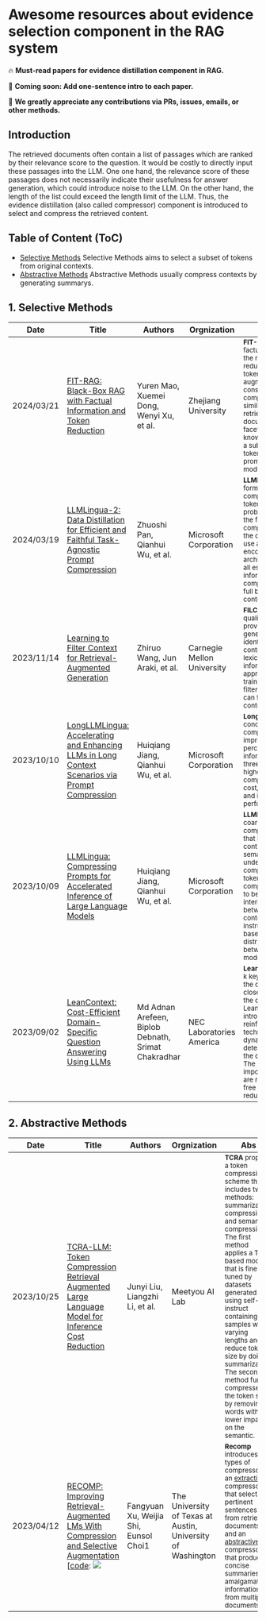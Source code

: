 # Awesome resources about evidence selection component in the RAG system

🔥 **Must-read papers for evidence distillation component in RAG.**

🏃 **Coming soon: Add one-sentence intro to each paper.**

🌟 **We greatly appreciate any contributions via PRs, issues, emails, or other methods.**


## Introduction

The retrieved documents often contain a list of passages which are ranked by their relevance score to the question. It would be costly to directly input these passages into the LLM. One one hand, the relevance score of these passages does not necessarily indicate their usefulness for answer generation, which could introduce noise to the LLM. On the other hand, the length of the list could exceed the length limit of the LLM. Thus, the evidence distillation (also called compressor) component is introduced to select and compress the retrieved content.



## Table of Content (ToC)


- [Selective Methods](#selection) 
Selective Methods aims to select a subset of tokens from original contexts. 
- [Abstractive Methods](#abstractive) 
Abstractive Methods usually compress contexts by generating summarys.


## 1. Selective Methods <a id="methods"></a>
| Date       | Title                                                                                                           | Authors                                  | Orgnization                                                                                                   | Abs                                                                                             |
|------------|-----------------------------------------------------------------------------------------------------------------|------------------------------------------|---------------------------------------------------------------------------------------------------------|--------------------------------------------------------------------------------------------------|
|2024/03/21| [FIT-RAG: Black-Box RAG with Factual Information and Token Reduction](https://arxiv.org/pdf/2403.14374) |Yuren Mao, Xuemei Dong, Wenyi Xu, et al. |Zhejiang University |<small>**FIT-RAG** utilizes the factual information in the retrieval and reduces the number of tokens for augmentation. It consists of five components: a similarity-based retriever, a bi-label document scorer, a bi-faceted self-knowledge recognizer, a sub-document-level token reducer and a prompt construction module.</small>|
|2024/03/19| [LLMLingua-2: Data Distillation for Efficient and Faithful Task-Agnostic Prompt Compression](https://arxiv.org/abs/2403.12968) |Zhuoshi Pan, Qianhui Wu, et al. |Microsoft Corporation |<small>**LLMLingua-2** formulate prompt compression as a token classification problem to guarantee the faithfulness of the compressed prompt to the original one, and use a Transformer encoder as the base architecture to capture all essential information for prompt compression from the full bidirectional context.  </small>|
|2023/11/14| [Learning to Filter Context for Retrieval-Augmented Generation](https://arxiv.org/pdf/2311.08377) |Zhiruo Wang, Jun Araki, et al. |Carnegie Mellon University |<small>**FILCO** improves the quality of the context provided to the generator by (1) identifying useful context based on lexical and information-theoretic approaches, and (2) training context filtering models that can filter retrieved contexts at test time.</small>|
|2023/10/10| [LongLLMLingua: Accelerating and Enhancing LLMs in Long Context Scenarios via Prompt Compression](https://arxiv.org/abs/2310.06839) |Huiqiang Jiang, Qianhui Wu, et al. |Microsoft Corporation |<small>**LongLLMLingua** conducts prompt compression towards improving LLMs’ perception of the key information to address three challenges: higher computational/financial cost, longer latency, and inferior performance. </small>|
|2023/10/09| [LLMLingua: Compressing Prompts for Accelerated Inference of Large Language Models](https://arxiv.org/abs/2310.05736) |Huiqiang Jiang, Qianhui Wu, et al. |Microsoft Corporation |<small>**LLMLingua** is a coarse-to-fine prompt compression method that involves a budget controller to maintain semantic integrity under high compression ratios, a token-level iterative compression algorithm to better model the interdependence between compressed contents, and an instruction tuning based method for distribution alignment between language models.  </small>|
|2023/09/02| [LeanContext: Cost-Efficient Domain-Specific Question Answering Using LLMs](https://arxiv.org/abs/2309.00841) |Md Adnan Arefeen, Biplob Debnath, Srimat Chakradhar |NEC Laboratories America |<small>**LeanContext** extracts k key sentences from the context that are closely aligned with the query. LeanContext introduces a reinforcement learning technique that dynamically determines k based on the query and context. The rest of the less important sentences are reduced using a free open source text reduction method. </small>|





## 2. Abstractive Methods <a id="abstractive"></a>


| Date       | Title                                                                                                           | Authors                                  | Orgnization                                                                                                   | Abs                                                                                             |
|------------|-----------------------------------------------------------------------------------------------------------------|------------------------------------------|---------------------------------------------------------------------------------------------------------|--------------------------------------------------------------------------------------------------|
|2023/10/25| [TCRA-LLM: Token Compression Retrieval Augmented Large Language Model for Inference Cost Reduction](https://arxiv.org/abs/2310.15556) |Junyi Liu, Liangzhi Li, et al. |Meetyou AI Lab|<small>**TCRA** propose a token compression scheme that includes two methods: summarization compression and semantic compression. The first method applies a T5-based model that is fine-tuned by datasets generated using self-instruct containing samples with varying lengths and reduce token size by doing summarization. The second method further compresses the token size by removing words with lower impact on the semantic.</small>|
|2023/04/12| [RECOMP: Improving Retrieval-Augmented LMs With Compression and Selective Augmentation](https://arxiv.org/pdf/2310.04408.pdf) <br>[[code](https://github.com/carriex/recomp): ![](https://img.shields.io/github/stars/carriex/recomp.svg?style=social)|Fangyuan Xu, Weijia Shi, Eunsol Choi1 |The University of Texas at Austin, University of Washington|<small>**Recomp** introduces two types of compressors: an <u>extractive</u> compressor that selects pertinent sentences from retrieved documents, and an <u>abstractive</u> compressor that produces concise summaries by amalgamating information from multiple documents.</small>|
